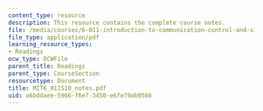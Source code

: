 ```yaml
---
content_type: resource
description: This resource contains the complete course notes.
file: /media/courses/6-011-introduction-to-communication-control-and-signal-processing-spring-2010/a6bddaee5966f6e73450e6fe79ab0566_MIT6_011S10_notes.pdf
file_type: application/pdf
learning_resource_types:
- Readings
ocw_type: OCWFile
parent_title: Readings
parent_type: CourseSection
resourcetype: Document
title: MIT6_011S10_notes.pdf
uid: a6bddaee-5966-f6e7-3450-e6fe79ab0566
---
```

